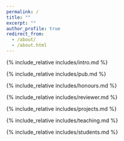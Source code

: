 ```yaml
---
permalink: /
title: ""
excerpt: ""
author_profile: true
redirect_from: 
  - /about/
  - /about.html
---
```


<span class='anchor' id='about-me'></span>
{% include_relative includes/intro.md %}

{% include_relative includes/pub.md %}

{% include_relative includes/honours.md %}

{% include_relative includes/reviewer.md %}

{% include_relative includes/projects.md %}

{% include_relative includes/teaching.md %}

{% include_relative includes/students.md %}